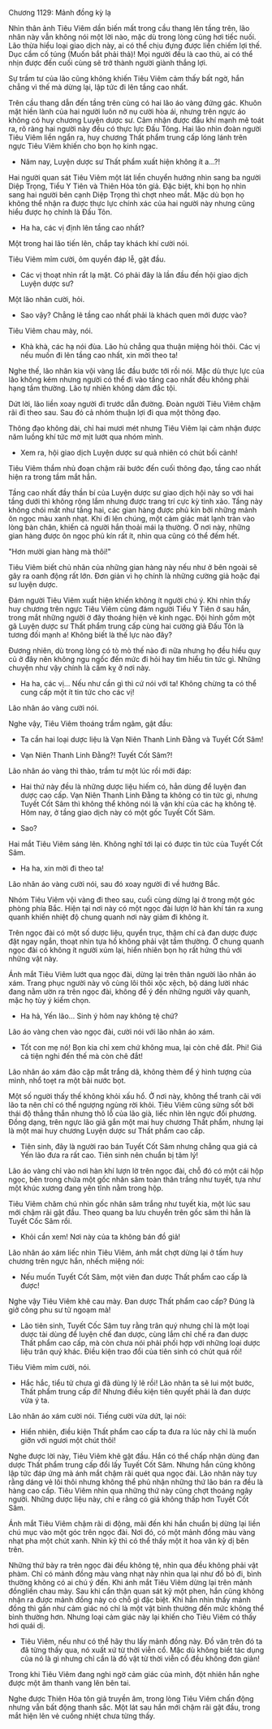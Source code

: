 




Chương 1129: Mảnh đồng kỳ lạ


Nhìn thân ảnh Tiêu Viêm dần biến mất trong cầu thang lên tầng trên, lão nhân này vẫn không nói một lời nào, mặc dù trong lòng cũng hơi tiếc nuối. Lão thừa hiểu loại giao dịch này, ai có thể chịu đựng được liền chiếm lợi thế. Dục cầm cố túng (Muốn bắt phải thả)! Mọi người đều là cao thủ, ai có thể nhịn được đến cuối cùng sẽ trở thành người giành thắng lợi.

Sự trầm tư của lão cũng không khiến Tiêu Viêm cảm thấy bất ngờ, hắn chẳng vì thế mà dừng lại, lập tức đi lên tầng cao nhất.

Trên cầu thang dẫn đến tầng trên cùng có hai lão áo vàng đứng gác. Khuôn mặt hiền lành của hai người luôn nở nụ cười hòa ái, nhưng trên ngực áo không có huy chương Luyện dược sư. Cảm nhận được đấu khí mạnh mẽ toát ra, rõ ràng hai người này đều có thực lực Đấu Tông. Hai lão nhìn đoàn người Tiêu Viêm liền ngẩn ra, huy chương Thất phẩm trung cấp lóng lánh trên ngực Tiêu Viêm khiến cho bọn họ kinh ngạc.

- Năm nay, Luyện dược sư Thất phẩm xuất hiện không ít a…?!

Hai người quan sát Tiêu Viêm một lát liền chuyển hướng nhìn sang ba người Diệp Trọng, Tiểu Y Tiên và Thiên Hỏa tôn giả. Đặc biệt, khi bọn họ nhìn sang hai người bên cạnh Diệp Trọng thì chợt nheo mắt. Mặc dù bọn họ không thể nhận ra được thực lực chính xác của hai người này nhưng cũng hiểu được họ chính là Đấu Tôn.

- Ha ha, các vị định lên tầng cao nhất?

Một trong hai lão tiến lên, chắp tay khách khí cười nói.

Tiêu Viêm mỉm cười, ôm quyền đáp lễ, gật đầu.

- Các vị thoạt nhìn rất lạ mặt. Có phải đây là lần đầu đến hội giao dịch Luyện dược sư?

Một lão nhân cười, hỏi.

- Sao vậy? Chẳng lẽ tầng cao nhất phải là khách quen mới được vào?

Tiêu Viêm chau mày, nói.

- Khà khà, các hạ nói đùa. Lão hủ chẳng qua thuận miệng hỏi thôi. Các vị nếu muốn đi lên tầng cao nhất, xin mời theo ta!

Nghe thế, lão nhân kia vội vàng lắc đầu bước tới rồi nói. Mặc dù thực lực của lão không kém nhưng người có thể đi vào tầng cao nhất đều không phải hạng tầm thường. Lão tự nhiên không dám đắc tội.

Dứt lời, lão liền xoay người đi trước dẫn đường. Đoàn người Tiêu Viêm chậm rãi đi theo sau. Sau đó cả nhóm thuận lợi đi qua một thông đạo.

Thông đạo không dài, chỉ hai mươi mét nhưng Tiêu Viêm lại cảm nhận được năm luồng khí tức mờ mịt lướt qua nhóm mình.

- Xem ra, hội giao dịch Luyện dược sư quả nhiên có chút bối cảnh!

Tiêu Viêm thầm nhủ đoạn chậm rãi bước đến cuối thông đạo, tầng cao nhất hiện ra trong tầm mắt hắn.

Tầng cao nhất đầy thần bí của Luyện dược sư giao dịch hội này so với hai tầng dưới thì không rộng lắm nhưng được trang trí cực kỳ tinh xảo. Tầng này không chói mắt như tầng hai, các gian hàng được phủ kín bởi những mảnh ôn ngọc màu xanh nhạt. Khi đi lên chúng, một cảm giác mát lạnh tràn vào lòng bàn chân, khiến cả người hắn thoải mái lạ thường. Ở nơi này, những gian hàng được ôn ngọc phủ kín rất ít, nhìn qua cũng có thể đếm hết.

"Hơn mười gian hàng mà thôi!"

Tiêu Viêm biết chủ nhân của những gian hàng này nếu như ở bên ngoài sẽ gây ra oanh động rất lớn. Đơn giản vì họ chính là những cường giả hoặc đại sư luyện dược.

Đám người Tiêu Viêm xuất hiện khiến không ít người chú ý. Khi nhìn thấy huy chương trên ngực Tiêu Viêm cùng đám người Tiểu Y Tiên ở sau hắn, trong mắt những người ở đây thoáng hiện vẻ kinh ngạc. Đội hình gồm một gã Luyện dược sư Thất phẩm trung cấp cùng hai cường giả Đấu Tôn là tương đối mạnh a! Không biết là thế lực nào đây?

Đương nhiên, dù trong lòng có tò mò thế nào đi nữa nhưng họ đều hiểu quy củ ở đây nên không ngu ngốc đến mức đi hỏi hay tìm hiểu tin tức gì. Những chuyện như vậy chính là cấm kỵ ở nơi này.

- Ha ha, các vị… Nếu như cần gì thì cứ nói với ta! Không chừng ta có thể cung cấp một ít tin tức cho các vị!

Lão nhân áo vàng cười nói.

Nghe vậy, Tiêu Viêm thoáng trầm ngâm, gật đầu:

- Ta cần hai loại dược liệu là Vạn Niên Thanh Linh Đằng và Tuyết Cốt Sâm!

- Vạn Niên Thanh Linh Đằng?! Tuyết Cốt Sâm?!

Lão nhân áo vàng thì thào, trầm tư một lúc rồi mới đáp:

- Hai thứ này đều là những dược liệu hiếm có, hẳn dùng để luyện đan dược cao cấp. Vạn Niên Thanh Linh Đằng ta không có tin tức gì, nhưng Tuyết Cốt Sâm thì không thể không nói là vận khí của các hạ không tệ. Hôm nay, ở tầng giao dịch này có một gốc Tuyết Cốt Sâm.

- Sao?

Hai mắt Tiêu Viêm sáng lên. Không nghĩ tới lại có được tin tức của Tuyết Cốt Sâm.

- Ha ha, xin mời đi theo ta!

Lão nhân áo vàng cười nói, sau đó xoay người đi về hướng Bắc.

Nhóm Tiêu Viêm vội vàng đi theo sau, cuối cùng dừng lại ở trong một góc phòng phía Bắc. Hiện tại nơi này có một ngọc đài lượn lờ hàn khí tán ra xung quanh khiến nhiệt độ chung quanh nơi này giảm đi không ít.

Trên ngọc đài có một số dược liệu, quyển trục, thậm chí cả đan dược được đặt ngay ngắn, thoạt nhìn tựa hồ không phải vật tầm thường. Ở chung quanh ngọc đài có không ít người xúm lại, hiển nhiên bọn họ rất hứng thú với những vật này.

Ánh mắt Tiêu Viêm lướt qua ngọc đài, dừng lại trên thân người lão nhân áo xám. Trang phục người này vô cùng lôi thôi xộc xệch, bộ dáng lười nhác đang nằm ườn ra trên ngọc đài, không để ý đến những người vây quanh, mặc họ tùy ý kiếm chọn.

- Ha hả, Yến lão… Sinh ý hôm nay không tệ chứ?

Lão áo vàng chen vào ngọc đài, cười nói với lão nhân áo xám.

- Tốt con mẹ nó! Bọn kia chỉ xem chứ không mua, lại còn chê đắt. Phi! Giá cả tiện nghi đến thế mà còn chê đắt!

Lão nhân áo xám đảo cặp mắt trắng dã, không thèm để ý hình tượng của mình, nhổ toẹt ra một bãi nước bọt.

Một số người thấy thế không khỏi xấu hổ. Ở nơi này, không thể tranh cãi với lão ta nên chỉ có thể ngượng ngùng rời khỏi. Tiêu Viêm cũng sửng sốt bởi thái độ thẳng thắn nhưng thô lỗ của lão già, liếc nhìn lên ngực đối phương. Đồng dạng, trên ngực lão giả gắn một mai huy chương Thất phẩm, nhưng lại là một mai huy chương Luyện dược sư Thất phẩm cao cấp.

- Tiên sinh, đây là người rao bán Tuyết Cốt Sâm nhưng chẳng qua giá cả Yến lão đưa ra rất cao. Tiên sinh nên chuẩn bị tâm lý!

Lão áo vàng chỉ vào nơi hàn khí lượn lờ trên ngọc đài, chỗ đó có một cái hộp ngọc, bên trong chứa một gốc nhân sâm toàn thân trắng như tuyết, tựa như một khúc xương đang yên tĩnh nằm trong hộp.

Tiêu Viêm chăm chú nhìn gốc nhân sâm trắng như tuyết kia, một lúc sau mới chậm rãi gật đầu. Theo quang ba lưu chuyển trên gốc sâm thì hẳn là Tuyết Cốc Sâm rồi.

- Khỏi cần xem! Nơi này của ta không bán đồ giả!

Lão nhân áo xám liếc nhìn Tiêu Viêm, ánh mắt chợt dừng lại ở tấm huy chương trên ngực hắn, nhếch miệng nói:

- Nếu muốn Tuyết Cốt Sâm, một viên đan dược Thất phẩm cao cấp là được!

Nghe vậy Tiêu Viêm khẽ cau mày. Đan dược Thất phẩm cao cấp? Đúng là giở công phu sư tử ngoạm mà!

- Lão tiên sinh, Tuyết Cốc Sâm tuy rằng trân quý nhưng chỉ là một loại dược tài dùng để luyện chế đan dược, cùng lắm chỉ chế ra đan dược Thất phẩm cao cấp, mà còn chưa nói phải phối hợp với những loại dược liệu trân quý khác. Điều kiện trao đổi của tiên sinh có chút quá rồi!

Tiêu Viêm mỉm cười, nói.

- Hắc hắc, tiểu tử chưa gì đã dùng lý lẽ rồi! Lão nhân ta sẽ lui một bước, Thất phẩm trung cấp đi! Nhưng điều kiện tiên quyết phải là đan dược vừa ý ta.

Lão nhân áo xám cười nói. Tiếng cười vừa dứt, lại nói:

- Hiển nhiên, điều kiện Thất phẩm cao cấp ta đưa ra lúc nãy chỉ là muốn giỡn với ngươi một chút thôi!

Nghe được lời này, Tiêu Viêm khẽ gật đầu. Hắn có thể chấp nhận dùng đan dược Thất phẩm trung cấp đổi lấy Tuyết Cốt Sâm. Nhưng hắn cũng không lập tức đáp ứng mà ánh mắt chậm rãi quét qua ngọc đài. Lão nhân này tuy rằng dáng vẻ lôi thôi nhưng không thể phủ nhận những thứ lão bán ra đều là hàng cao cấp. Tiêu Viêm nhìn qua những thứ này cũng chợt thoáng ngây người. Những dược liệu này, chỉ e rằng có giá không thấp hơn Tuyết Cốt Sâm.

Ánh mắt Tiêu Viêm chậm rãi di động, mãi đến khi hắn chuẩn bị dừng lại liền chú mục vào một góc trên ngọc đài. Nơi đó, có một mảnh đồng màu vàng nhạt pha một chút xanh. Nhìn kỹ thì có thể thấy một ít hoa văn kỳ dị bên trên.

Những thứ bày ra trên ngọc đài đều không tệ, nhìn qua đều không phải vật phàm. Chỉ có mảnh đồng màu vàng nhạt này nhìn qua lại như đồ bỏ đi, bình thường không có ai chú ý đến. Khi ánh mắt Tiêu Viêm dừng lại trên mảnh đồngliền chau mày. Sau khi cẩn thận quan sát kỹ một phen, hắn cũng không nhận ra được mảnh đồng này có chỗ gì đặc biệt. Khi hắn nhìn thấy mảnh đồng thì gần như cảm giác nó chỉ là một vật bình thường đến mức không thể bình thường hơn. Nhưng loại cảm giác này lại khiến cho Tiêu Viêm có thấy hơi quái dị.

- Tiêu Viêm, nếu như có thể hãy thu lấy mảnh đồng này. Đồ văn trên đó ta đã từng thấy qua, nó xuất xứ từ thời viễn cổ. Mặc dù không biết tác dụng của nó là gì nhưng chỉ cần là đồ vật từ thời viễn cổ đều không đơn giản!

Trong khi Tiêu Viêm đang nghi ngờ cảm giác của mình, đột nhiên hắn nghe được một âm thanh vang lên bên tai.

Nghe được Thiên Hỏa tôn giả truyền âm, trong lòng Tiêu Viêm chấn động nhưng vẫn bất động thanh sắc. Một lát sau hắn mới chậm rãi gật đầu, trong mắt hiện lên vẻ cuồng nhiệt chưa từng thấy.




